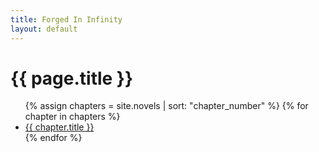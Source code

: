 ```yaml
---
title: Forged In Infinity
layout: default
---
```


<h1>{{ page.title }}</h1>

<ul>
  {% assign chapters = site.novels | sort: "chapter_number" %}
  {% for chapter in chapters %}
    <li>
      <a href="{{ chapter.url }}">{{ chapter.title }}</a>
    </li>
  {% endfor %}
</ul>